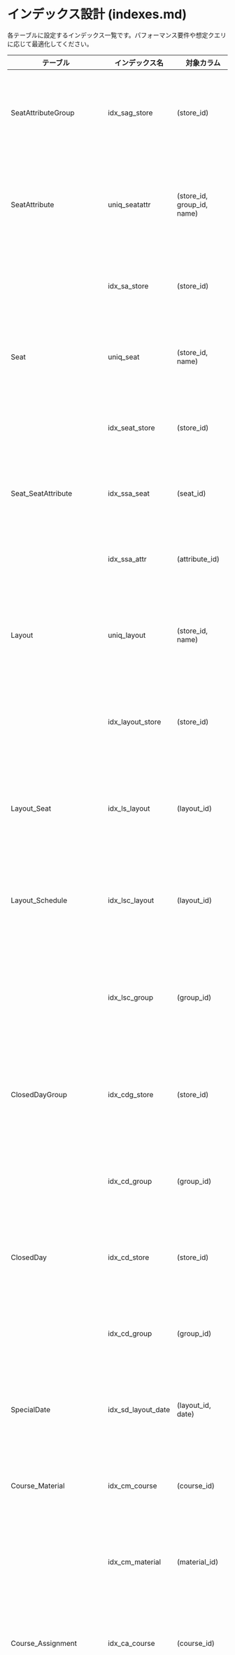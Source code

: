 # インデックス設計 (indexes.md)

各テーブルに設定するインデックス一覧です。パフォーマンス要件や想定クエリに応じて最適化してください。

| テーブル                      | インデックス名               | 対象カラム                         | 種別     | 説明                 |
| ------------------------- | --------------------- | ----------------------------- | ------ | ------------------ |
| SeatAttributeGroup        | idx\_sag\_store       | (store\_id)                   | INDEX  | 店舗ごとに属性グループ検索高速化   |
| SeatAttribute             | uniq\_seatattr        | (store\_id, group\_id, name)  | UNIQUE | 同一店舗・同一グループ内名重複禁止  |
|                           | idx\_sa\_store        | (store\_id)                   | INDEX  | 店舗ごとに属性検索高速化       |
| Seat                      | uniq\_seat            | (store\_id, name)             | UNIQUE | 同一店舗内の座席名重複禁止      |
|                           | idx\_seat\_store      | (store\_id)                   | INDEX  | 店舗ごとに座席検索高速化       |
| Seat\_SeatAttribute       | idx\_ssa\_seat        | (seat\_id)                    | INDEX  | 座席ごとの属性参照高速化       |
|                           | idx\_ssa\_attr        | (attribute\_id)               | INDEX  | 属性ごとの座席参照高速化       |
| Layout                    | uniq\_layout          | (store\_id, name)             | UNIQUE | 同一店舗内のレイアウト名重複禁止   |
|                           | idx\_layout\_store    | (store\_id)                   | INDEX  | 店舗ごとにレイアウト検索高速化    |
| Layout\_Seat              | idx\_ls\_layout       | (layout\_id)                  | INDEX  | レイアウトごとの座席一覧高速化    |
| Layout\_Schedule          | idx\_lsc\_layout      | (layout\_id)                  | INDEX  | レイアウトのスケジュール検索高速化  |
|                           | idx\_lsc\_group       | (group\_id)                   | INDEX  | グループ単位スケジュール検索高速化  |
| ClosedDayGroup            | idx\_cdg\_store       | (store\_id)                   | INDEX  | 店舗ごとに定休日グループ検索高速化  |
|                           | idx\_cd\_group        | (group\_id)                   | INDEX  | グループ単位定休日検索高速化     |
| ClosedDay                 | idx\_cd\_store        | (store\_id)                   | INDEX  | 店舗ごとに定休日検索高速化      |
|                           | idx\_cd\_group        | (group\_id)                   | INDEX  | グループ単位定休日検索高速化     |
| SpecialDate               | idx\_sd\_layout\_date | (layout\_id, date)            | INDEX  | 特定日のレイアウト参照高速化     |
| Course\_Material          | idx\_cm\_course       | (course\_id)                  | INDEX  | コースごとの材料参照高速化      |
|                           | idx\_cm\_material     | (material\_id)                | INDEX  | 材料ごとのコース参照高速化      |
| Course\_Assignment        | idx\_ca\_course       | (course\_id)                  | INDEX  | コース別スケジュール検索高速化    |
| SpecialCourse\_Assignment | idx\_sca\_course      | (course\_id)                  | INDEX  | コース別臨時提供状況検索高速化    |
| Reservation               | idx\_res\_store       | (store\_id)                   | INDEX  | 店舗別予約一覧検索高速化       |
|                           | idx\_res\_course      | (course\_id)                  | INDEX  | コース別予約集計高速化        |
| ReservationMemo           | idx\_rm\_res          | (reservation\_id)             | INDEX  | 予約ごとのメモ検索高速化       |
| Reservation\_Seat         | idx\_rs\_seat\_time   | (seat\_id, date, start\_time) | INDEX  | 席ごとの空き確認高速化        |
| NotificationLog           | idx\_nl\_res          | (reservation\_id)             | INDEX  | 予約ごとの通知履歴検索高速化     |
|                           | idx\_nl\_chan\_status | (channel, status)             | INDEX  | チャネル・ステータス別絞込高速化   |
| AuditLog                  | idx\_al\_user         | (user\_id)                    | INDEX  | ユーザー操作ログ検索高速化      |
|                           | idx\_al\_action       | (action)                      | INDEX  | 操作種別別ログ検索高速化       |
| AuthToken                 | uniq\_at\_token       | (token)                       | UNIQUE | トークン重複禁止           |
|                           | idx\_at\_user\_type   | (user\_id, type)              | INDEX  | ユーザー・種別別トークン検索高速化  |
|                           | idx\_at\_expires      | (expires\_at)                 | INDEX  | 期限切れトークンクリーンアップ高速化 |
